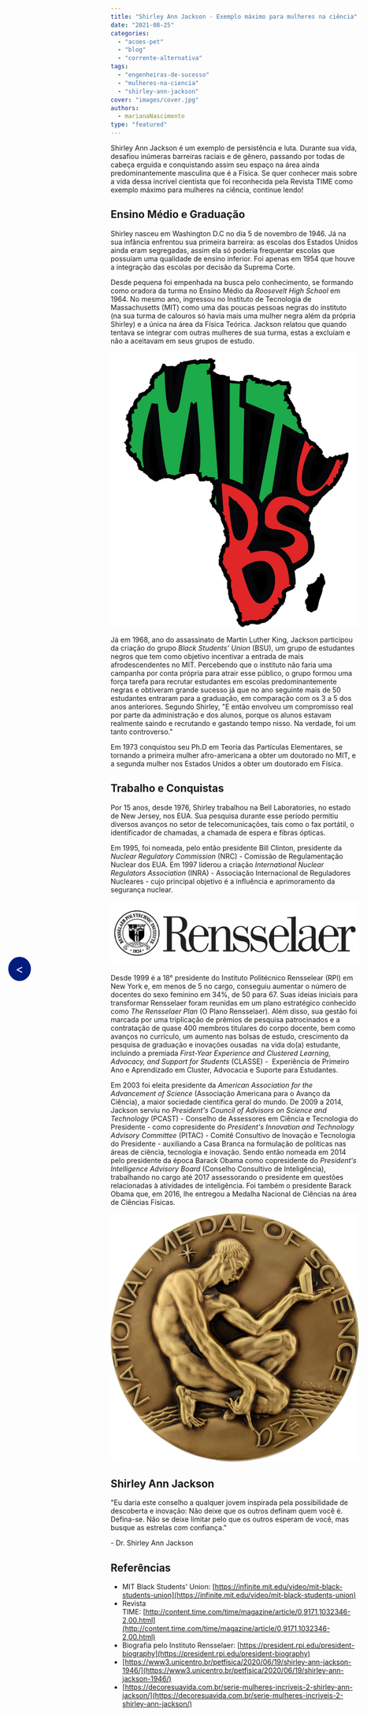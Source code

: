 ```yaml
---
title: "Shirley Ann Jackson - Exemplo máximo para mulheres na ciência"
date: "2021-08-25"
categories: 
  - "acoes-pet"
  - "blog"
  - "corrente-alternativa"
tags: 
  - "engenheiras-de-sucesso"
  - "mulheres-na-ciencia"
  - "shirley-ann-jackson"
cover: "images/cover.jpg"
authors: 
  - marianaNascimento
type: "featured"
---
```


<!--Botão para voltar para a página anterior (posts do corrente alternativa)-->
<a href="javascript:history.back()" style="position: fixed; top: 50%; left: 20px; background-color: #001D7E; color: white; padding: 10px 15px; border-radius: 50%; text-decoration: none; font-size: 24px; z-index: 1000;">&lt;</a>

Shirley Ann Jackson é um exemplo de persistência e luta. Durante sua vida, desafiou inúmeras barreiras raciais e de gênero, passando por todas de cabeça erguida e conquistando assim seu espaço na área ainda predominantemente masculina que é a Física. Se quer conhecer mais sobre a vida dessa incrível cientista que foi reconhecida pela Revista TIME como exemplo máximo para mulheres na ciência, continue lendo!

## Ensino Médio e Graduação

Shirley nasceu em Washington D.C no dia 5 de novembro de 1946. Já na sua infância enfrentou sua primeira barreira: as escolas dos Estados Unidos ainda eram segregadas, assim ela só poderia frequentar escolas que possuíam uma qualidade de ensino inferior. Foi apenas em 1954 que houve a integração das escolas por decisão da Suprema Corte.

Desde pequena foi empenhada na busca pelo conhecimento, se formando como oradora da turma no Ensino Médio da _Roosevelt High School_ em 1964. No mesmo ano, ingressou no Instituto de Tecnologia de Massachusetts (MIT) como uma das poucas pessoas negras do instituto (na sua turma de calouros só havia mais uma mulher negra além da própria Shirley) e a única na área da Física Teórica. Jackson relatou que quando tentava se integrar com outras mulheres de sua turma, estas a excluíam e não a aceitavam em seus grupos de estudo.

![Black Students Union logo](images/Black-Students-Union.jpg)

Já em 1968, ano do assassinato de Martin Luther King, Jackson participou da criação do grupo _Black Students’ Union_ (BSU), um grupo de estudantes negros que tem como objetivo incentivar a entrada de mais afrodescendentes no MIT. Percebendo que o instituto não faria uma campanha por conta própria para atrair esse público, o grupo formou uma força tarefa para recrutar estudantes em escolas predominantemente negras e obtiveram grande sucesso já que no ano seguinte mais de 50 estudantes entraram para a graduação, em comparação com os 3 a 5 dos anos anteriores. Segundo Shirley, "E então envolveu um compromisso real por parte da administração e dos alunos, porque os alunos estavam realmente saindo e recrutando e gastando tempo nisso. Na verdade, foi um tanto controverso."

Em 1973 conquistou seu Ph.D em Teoria das Partículas Elementares, se tornando a primeira mulher afro-americana a obter um doutorado no MIT, e a segunda mulher nos Estados Unidos a obter um doutorado em Física.

## Trabalho e Conquistas

Por 15 anos, desde 1976, Shirley trabalhou na Bell Laboratories, no estado de New Jersey, nos EUA. Sua pesquisa durante esse período permitiu diversos avanços no setor de telecomunicações, tais como o fax portátil, o identificador de chamadas, a chamada de espera e fibras ópticas.

Em 1995, foi nomeada, pelo então presidente Bill Clinton, presidente da _Nuclear Regulatory Commission_ (NRC) - Comissão de Regulamentação Nuclear dos EUA. Em 1997 liderou a criação _International Nuclear Regulators Association_ (INRA) - Associação Internacional de Reguladores Nucleares - cujo principal objetivo é a influência e aprimoramento da segurança nuclear.

![Rensselaer Polytechnic Institute](images/Rensselaer2.jpg)

Desde 1999 é a 18° presidente do Instituto Politécnico Rensselear (RPI) em New York e, em menos de 5 no cargo, conseguiu aumentar o número de docentes do sexo feminino em 34%, de 50 para 67. Suas ideias iniciais para transformar Rensselaer foram reunidas em um plano estratégico conhecido como _The Rensselaer Plan_ (O Plano Rensselaer). Além disso, sua gestão foi marcada por uma triplicação de prêmios de pesquisa patrocinados e a contratação de quase 400 membros titulares do corpo docente, bem como avanços no currículo, um aumento nas bolsas de estudo, crescimento da pesquisa de graduação e inovações ousadas  na vida do(a) estudante, incluindo a premiada _First-Year Experience and Clustered Learning, Advocacy, and Support for Students_ (CLASSE) -  Experiência de Primeiro Ano e Aprendizado em Cluster, Advocacia e Suporte para Estudantes.

Em 2003 foi eleita presidente da _American Association for the Advancement of Science_ (Associação Americana para o Avanço da Ciência), a maior sociedade científica geral do mundo. De 2009 a 2014, Jackson serviu no _President's Council of Advisors on Science and Technology_ (PCAST) - Conselho de Assessores em Ciência e Tecnologia do Presidente - como copresidente do _President's Innovation and Technology Advisory Committee_ (PITAC) - Comitê Consultivo de Inovação e Tecnologia do Presidente - auxiliando a Casa Branca na formulação de políticas nas áreas de ciência, tecnologia e inovação. Sendo então nomeada em 2014 pelo presidente da época Barack Obama como copresidente do _President's Intelligence Advisory Board_ (Conselho Consultivo de Inteligência), trabalhando no cargo até 2017 assessorando o presidente em questões relacionadas à atividades de inteligência. Foi também o presidente Barack Obama que, em 2016, lhe entregou a Medalha Nacional de Ciências na área de Ciências Físicas.

![National Medal of Science](images/NationalMedalofScience.jpg)

## Shirley Ann Jackson

"Eu daria este conselho a qualquer jovem inspirada pela possibilidade de descoberta e inovação: Não deixe que os outros definam quem você é. Defina-se. Não se deixe limitar pelo que os outros esperam de você, mas busque as estrelas com confiança."

\- Dr. Shirley Ann Jackson

## Referências

- MIT Black Students' Union: [https://infinite.mit.edu/video/mit-black-students-union](https://infinite.mit.edu/video/mit-black-students-union)
- Revista TIME: [http://content.time.com/time/magazine/article/0,9171,1032346-2,00.html](http://content.time.com/time/magazine/article/0,9171,1032346-2,00.html)
- Biografia pelo Instituto Rensselaer: [https://president.rpi.edu/president-biography](https://president.rpi.edu/president-biography)
- [https://www3.unicentro.br/petfisica/2020/06/19/shirley-ann-jackson-1946/](https://www3.unicentro.br/petfisica/2020/06/19/shirley-ann-jackson-1946/)
- [https://decoresuavida.com.br/serie-mulheres-incriveis-2-shirley-ann-jackson/](https://decoresuavida.com.br/serie-mulheres-incriveis-2-shirley-ann-jackson/)

